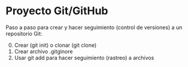 # Proyecto Git/GitHub

Paso a paso para crear y hacer seguimiento (control de versiones) a un repositorio Git:

0. Crear (git init) o clonar (git clone)
1. Crear archivo .gitginore
2. Usar git add para hacer seguimiento (rastreo) a archivos